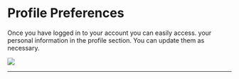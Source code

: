 # Profile Preferences

Once you have logged in to your account you can easily access. your personal information in the profile section. You can update them as necessary.

![](https://lh5.googleusercontent.com/u8XmAT-eKvq08HGGH4Hh7VSNrnytSZy4Zx9TEw3OqXpCkvYs_Oy3-A_tjedKy8jxfbsXlE-VZ04jn54B_Lu8Bg-2zV4LIPD7gPd6w_yztzJXSk11R0HJuM2E4jqTyZJLhEmN0GJa)

** **


